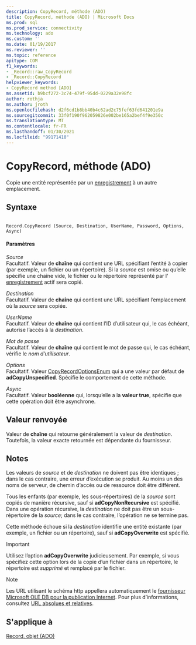 ```yaml
---
description: CopyRecord, méthode (ADO)
title: CopyRecord, méthode (ADO) | Microsoft Docs
ms.prod: sql
ms.prod_service: connectivity
ms.technology: ado
ms.custom: ''
ms.date: 01/19/2017
ms.reviewer: ''
ms.topic: reference
apitype: COM
f1_keywords:
- _Record::raw_CopyRecord
- _Record::CopyRecord
helpviewer_keywords:
- CopyRecord method [ADO]
ms.assetid: b9bcf272-3c74-479f-95dd-0229a32e98fc
author: rothja
ms.author: jroth
ms.openlocfilehash: d2f6cd1b8bb40b4c62ad2c75fef63fd641201e9a
ms.sourcegitcommit: 33f0f190f962059826e002be165a2bef4f9e350c
ms.translationtype: MT
ms.contentlocale: fr-FR
ms.lasthandoff: 01/30/2021
ms.locfileid: "99171410"
---
```

# <a name="copyrecord-method-ado"></a>CopyRecord, méthode (ADO)
Copie une entité représentée par un [enregistrement](./record-object-ado.md) à un autre emplacement.  
  
## <a name="syntax"></a>Syntaxe  
  
```  
  
Record.CopyRecord (Source, Destination, UserName, Password, Options, Async)  
```  
  
#### <a name="parameters"></a>Paramètres  
 *Source*  
 Facultatif. Valeur de **chaîne** qui contient une URL spécifiant l’entité à copier (par exemple, un fichier ou un répertoire). Si la *source* est omise ou qu’elle spécifie une chaîne vide, le fichier ou le répertoire représenté par l' [enregistrement](./record-object-ado.md) actif sera copié.  
  
 *Destination*  
 Facultatif. Valeur de **chaîne** qui contient une URL spécifiant l’emplacement où la *source* sera copiée.  
  
 *UserName*  
 Facultatif. Valeur de **chaîne** qui contient l’ID d’utilisateur qui, le cas échéant, autorise l’accès à la *destination*.  
  
 *Mot de passe*  
 Facultatif. Valeur de **chaîne** qui contient le mot de passe qui, le cas échéant, vérifie le *nom d’utilisateur*.  
  
 *Options*  
 Facultatif. Valeur [CopyRecordOptionsEnum](./copyrecordoptionsenum.md) qui a une valeur par défaut de **adCopyUnspecified**. Spécifie le comportement de cette méthode.  
  
 *Async*  
 Facultatif. Valeur **booléenne** qui, lorsqu’elle a la **valeur true**, spécifie que cette opération doit être asynchrone.  
  
## <a name="return-value"></a>Valeur renvoyée  
 Valeur de **chaîne** qui retourne généralement la valeur de *destination*. Toutefois, la valeur exacte retournée est dépendante du fournisseur.  
  
## <a name="remarks"></a>Notes  
 Les valeurs de *source* et de *destination* ne doivent pas être identiques ; dans le cas contraire, une erreur d’exécution se produit. Au moins un des noms de serveur, de chemin d’accès ou de ressource doit être différent.  
  
 Tous les enfants (par exemple, les sous-répertoires) de la *source* sont copiés de manière récursive, sauf si **adCopyNonRecursive** est spécifié. Dans une opération récursive, la *destination* ne doit pas être un sous-répertoire de la *source*; dans le cas contraire, l’opération ne se termine pas.  
  
 Cette méthode échoue si la *destination* identifie une entité existante (par exemple, un fichier ou un répertoire), sauf si **adCopyOverwrite** est spécifié.  
  
> [!IMPORTANT]
>  Utilisez l’option **adCopyOverwrite** judicieusement. Par exemple, si vous spécifiez cette option lors de la copie d’un fichier dans un répertoire, le répertoire est *supprimé* et remplacé par le fichier.  
  
> [!NOTE]
>  Les URL utilisant le schéma http appellera automatiquement le [fournisseur Microsoft OLE DB pour la publication Internet](../../guide/appendixes/microsoft-ole-db-provider-for-internet-publishing.md). Pour plus d’informations, consultez [URL absolues et relatives](../../guide/data/absolute-and-relative-urls.md).  
  
## <a name="applies-to"></a>S'applique à  
 [Record, objet (ADO)](./record-object-ado.md)